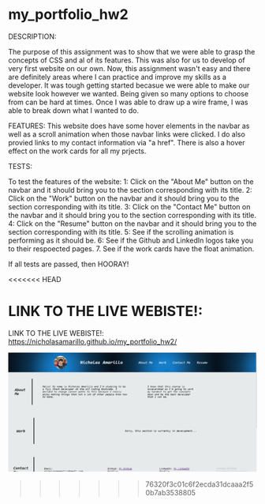 # my_portfolio_hw2

DESCRIPTION:

The purpose of this assignment was to show that we were able to grasp the concepts of CSS and al of its features. This was also for us to develop of very first website on our own. Now, this assignment wasn't easy and there are definitely areas where I can practice and improve my skills as a developer. It was tough getting started becasue we were able to make our website look however we wanted. Being given so many options to choose from can be hard at times. Once I was able to draw up a wire frame, I was able to break down what I wanted to do.

FEATURES:
This website does have some hover elements in the navbar as well as a scroll animation when those navbar links were clicked. I do also provied links to my contact information via "a href". There is also a hover effect on the work cards for all my prjects.

TESTS:

To test the features of the website:
1: Click on the "About Me" button on the navbar and it should bring you to the section corresponding with its title.
2: Click on the "Work" button on the navbar and it should bring you to the section corresponding with its title.
3: Click on the "Contact Me" button on the navbar and it should bring you to the section corresponding with its title.
4: Click on the "Resume" button on the navbar and it should bring you to the section corresponding with its title.
5: See if the scrolling animation is performing as it should be.
6: See if the Github and LinkedIn logos take you to their respoected pages.
7. See if the work cards have the float animation.

If all tests are passed, then HOORAY!

<<<<<<< HEAD

LINK TO THE LIVE WEBISTE!:
=======
LINK TO THE LIVE WEBISTE!: https://nicholasamarillo.github.io/my_portfolio_hw2/

![](/assets/images/portfolio-scnst.jpg "Portfolio Website Screenshot")
>>>>>>> 76320f3c01c6f2ecda31dcaaa2f50b7ab3538805
